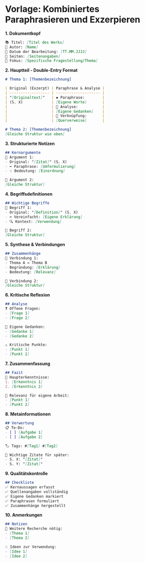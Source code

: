 # Vorlage: Kombiniertes Paraphrasieren und Exzerpieren

**1. Dokumentkopf**
```markdown
📚 Titel: [Titel des Werks]
👤 Autor: [Name]
📅 Datum der Bearbeitung: [TT.MM.JJJJ]
📑 Seiten: [Seitenangaben]
🎯 Fokus: [Spezifische Fragestellung/Thema]
```

**2. Hauptteil - Double-Entry Format**
```markdown
# Thema 1: [Themenbezeichnung]

| Original (Exzerpt) | Paraphrase & Analyse |
| ------------------ | -------------------- |
| "[Originaltext]"   | ▪️ Paraphrase:        |
| (S. X)             | [Eigene Worte]       |
|                    | 💭 Analyse:           |
|                    | [Eigene Gedanken]    |
|                    | 🔗 Verknüpfung:       |
|                    | [Querverweise]       |

# Thema 2: [Themenbezeichnung]
[Gleiche Struktur wie oben]
```

**3. Strukturierte Notizen**
```markdown
## Kernargumente
📍 Argument 1:
- Original: "[Zitat]" (S. X)
- ➡️ Paraphrase: [Umformulierung]
- 💡 Bedeutung: [Einordnung]

📍 Argument 2:
[Gleiche Struktur]
```

**4. Begriffsdefinitionen**
```markdown
## Wichtige Begriffe
📌 Begriff 1:
- Original: "[Definition]" (S. X)
- ➡️ Vereinfacht: [Eigene Erklärung]
- 🔍 Kontext: [Verwendung]

📌 Begriff 2:
[Gleiche Struktur]
```

**5. Synthese & Verbindungen**
```markdown
## Zusammenhänge
🔄 Verbindung 1:
- Thema A ↔️ Thema B
- Begründung: [Erklärung]
- Bedeutung: [Relevanz]

🔄 Verbindung 2:
[Gleiche Struktur]
```

**6. Kritische Reflexion**
```markdown
## Analyse
❓ Offene Fragen:
- [Frage 1]
- [Frage 2]

💭 Eigene Gedanken:
- [Gedanke 1]
- [Gedanke 2]

⚠️ Kritische Punkte:
- [Punkt 1]
- [Punkt 2]
```

**7. Zusammenfassung**
```markdown
## Fazit
📝 Haupterkenntnisse:
1. [Erkenntnis 1]
2. [Erkenntnis 2]

🎯 Relevanz für eigene Arbeit:
- [Punkt 1]
- [Punkt 2]
```

**8. Metainformationen**
```markdown
## Verwertung
📋 To-Do:
- [ ] [Aufgabe 1]
- [ ] [Aufgabe 2]

🏷️ Tags: #[Tag1] #[Tag2]

📌 Wichtige Zitate für später:
- S. X: "[Zitat]"
- S. Y: "[Zitat]"
```

**9. Qualitätskontrolle**
```markdown
## Checkliste
✅ Kernaussagen erfasst
✅ Quellenangaben vollständig
✅ Eigene Gedanken markiert
✅ Paraphrasen formuliert
✅ Zusammenhänge hergestellt
```

**10. Anmerkungen**
```markdown
## Notizen
📝 Weitere Recherche nötig:
- [Thema 1]
- [Thema 2]

💡 Ideen zur Verwendung:
- [Idee 1]
- [Idee 2]
```

